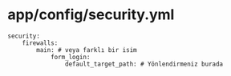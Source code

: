 
# app/config/security.yml
    security:
        firewalls:
            main: # veya farklı bir isim
                form_login:
                    default_target_path: # Yönlendirmeniz burada